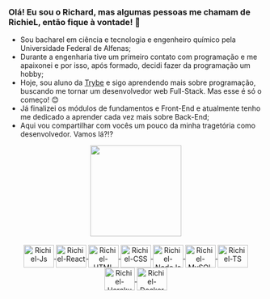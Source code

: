 ### Olá! Eu sou o Richard, mas algumas pessoas me chamam de RichieL, então fique à vontade! 👋

- Sou bacharel em ciência e tecnologia e engenheiro químico pela Universidade Federal de Alfenas;
- Durante a engenharia tive um primeiro contato com programação e me apaixonei e por isso, após formado, decidi fazer da programação um hobby;
- Hoje, sou aluno da [Trybe](https://www.betrybe.com/) e sigo aprendendo mais sobre programação, buscando me tornar um desenvolvedor web Full-Stack. Mas esse é só o começo! 😊
- Já finalizei os módulos de fundamentos e Front-End e atualmente tenho me dedicado a aprender cada vez mais sobre Back-End;
- Aqui vou compartilhar com vocês um pouco da minha tragetória como desenvolvedor. Vamos lá?!?

<div align="center">
  <a href="https://github.com/rwsleal">
  <img height="180em" src="https://github-readme-stats.vercel.app/api?username=rwsleal&show_icons=true&theme=dracula&include_all_commits=true&count_private=true"/>
</div>
  
 <div align="center" style="display: inline_block"><br>
  <img align="center" alt="Richiel-Js" height="45" width="60" src="https://cdn.jsdelivr.net/gh/devicons/devicon/icons/javascript/javascript-original.svg">
  <img align="center" alt="Richiel-React" height="45" width="60" src="https://cdn.jsdelivr.net/gh/devicons/devicon/icons/react/react-original-wordmark.svg">
  <img align="center" alt="Richiel-HTML" height="45" width="60" src="https://cdn.jsdelivr.net/gh/devicons/devicon/icons/html5/html5-original-wordmark.svg">
  <img align="center" alt="Richiel-CSS" height="45" width="60" src="https://cdn.jsdelivr.net/gh/devicons/devicon/icons/css3/css3-original-wordmark.svg">
  <img align="center" alt="Richiel-NodeJs" height="45" width="60" src="https://cdn.jsdelivr.net/gh/devicons/devicon/icons/nodejs/nodejs-original-wordmark.svg">
  <img align="center" alt="Richiel-MySQL" height="45" width="60" src="https://cdn.jsdelivr.net/gh/devicons/devicon/icons/mysql/mysql-original-wordmark.svg">
  <img align="center" alt="Richiel-TS" height="45" width="60" src="https://cdn.jsdelivr.net/gh/devicons/devicon/icons/typescript/typescript-original.svg">
  <img align="center" alt="Richiel-Heroku" height="45" width="60" src="https://cdn.jsdelivr.net/gh/devicons/devicon/icons/heroku/heroku-original-wordmark.svg">
  <img align="center" alt="Richiel-Docker" height="45" width="60" src="https://cdn.jsdelivr.net/gh/devicons/devicon/icons/docker/docker-original-wordmark.svg">
</div>
<!--
**Richard-Leal/Richard-Leal** is a ✨ _special_ ✨ repository because its `README.md` (this file) appears on your GitHub profile.

Here are some ideas to get you started:

- 🔭 I’m currently working on ...
- 🌱 I’m currently learning ...
- 👯 I’m looking to collaborate on ...
- 🤔 I’m looking for help with ...
- 💬 Ask me about ...
- 📫 How to reach me: ...
- 😄 Pronouns: ...
- ⚡ Fun fact: ...
-->
